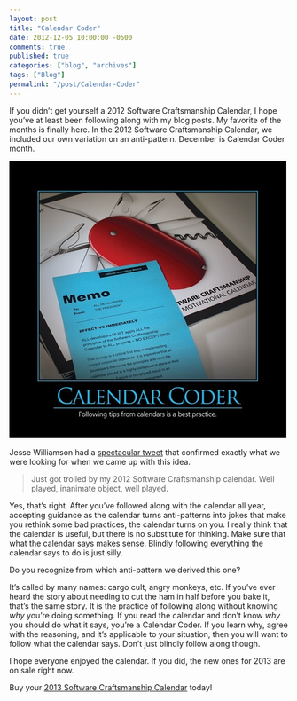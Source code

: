```yaml
---
layout: post
title: "Calendar Coder"
date: 2012-12-05 10:00:00 -0500
comments: true
published: true
categories: ["blog", "archives"]
tags: ["Blog"]
permalink: "/post/Calendar-Coder"
---
```

<!-- more -->



<p>If you didn’t get yourself a 2012 Software Craftsmanship Calendar, I hope you’ve at least been following along with my blog posts. My favorite of the months is finally here. In the 2012 Software Craftsmanship Calendar, we included our own variation on an anti-pattern. December is Calendar Coder month.</p>  <p><a href="/images/files/CalendarCoderSmall.jpg"><img title="CalendarCoderSmall" style="border-top: 0px; border-right: 0px; background-image: none; border-bottom: 0px; padding-top: 0px; padding-left: 0px; border-left: 0px; display: inline; padding-right: 0px" border="0" alt="CalendarCoderSmall" src="/images/files/CalendarCoderSmall_thumb.jpg" width="500" height="500" /></a></p>  <p>Jesse Williamson had a <a href="http://twitter.com/jessewilliamson/status/275621188703772672" target="_blank">spectacular tweet</a> that confirmed exactly what we were looking for when we came up with this idea.</p>  <blockquote>   <p>Just got trolled by my 2012 Software Craftsmanship calendar. Well played, inanimate object, well played.</p> </blockquote>  <p>Yes, that’s right. After you’ve followed along with the calendar all year, accepting guidance as the calendar turns anti-patterns into jokes that make you rethink some bad practices, the calendar turns on you. I really think that the calendar is useful, but there is no substitute for thinking. Make sure that what the calendar says makes sense. Blindly following everything the calendar says to do is just silly.</p>  <p>Do you recognize from which anti-pattern we derived this one?</p>  <p>It’s called by many names: cargo cult, angry monkeys, etc. If you’ve ever heard the story about needing to cut the ham in half before you bake it, that’s the same story. It is the practice of following along without knowing <em>why</em> you’re doing something. If you read the calendar and don’t know <em>why</em> you should do what it says, you’re a Calendar Coder. If you learn why, agree with the reasoning, and it’s applicable to your situation, then you will want to follow what the calendar says. Don’t just blindly follow along though.</p>  <p>I hope everyone enjoyed the calendar. If you did, the new ones for 2013 are on sale right now.</p>  <p>Buy your <a href="http://sites.fastspring.com/telerik/product/featured-gear" target="_blank">2013 Software Craftsmanship Calendar</a> today!</p>
